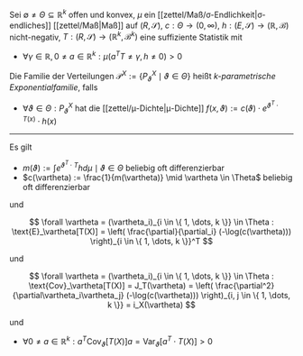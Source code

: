 Sei $\emptyset \ne \Theta \subseteq \mathbb{R}^k$ offen und konvex, $\mu$ ein [[zettel/Maß/σ-Endlichkeit|σ-endliches]] [[zettel/Maß|Maß]] auf $(R, \mathscr{S})$, $c : \Theta \to (0, \infty)$, $h : (E, \mathscr{S}) \to (\mathbb{R}, \mathscr{B})$ nicht-negativ, $T : (R, \mathscr{S}) \to (\mathbb{R}^k, \mathscr{B}^k)$ eine suffiziente Statistik mit
- $\forall \gamma \in \mathbb{R}, 0 \ne a \in \mathbb{R}^k : \mu(a^TT \ne \gamma, h \ne 0) \gt 0$

Die Familie der Verteilungen $\mathcal{P}^X := \{ P_\vartheta^X \mid \vartheta \in \Theta \}$ heißt *$k$-parametrische Exponentialfamilie*, falls
- $\forall \vartheta \in \Theta : P_\vartheta^X$ hat die [[zettel/μ-Dichte|μ-Dichte]] $f(x, \vartheta) := c(\vartheta) \cdot e^{\vartheta^T \cdot T(x)} \cdot h(x)$

---

Es gilt
- $m(\vartheta) := \int e^{\vartheta^T \cdot T} h d\mu \mid \vartheta \in \Theta$ beliebig oft differenzierbar
- $c(\vartheta) := \frac{1}{m(\vartheta)} \mid \vartheta \in \Theta$ beliebig oft differenzierbar

und

$$
	\forall \vartheta = (\vartheta_i)_{i \in \{ 1, \dots, k \}} \in \Theta : \text{E}_\vartheta[T(X)] = \left( \frac{\partial}{\partial_i} (-\log(c(\vartheta))) \right)_{i \in \{ 1, \dots, k \}}^T
$$

und

$$
	\forall \vartheta = (\vartheta_i)_{i \in \{ 1, \dots, k \}} \in \Theta : \text{Cov}_\vartheta[T(X)] = J_T(\vartheta) = \left( \frac{\partial^2}{\partial\vartheta_i\vartheta_j} (-\log(c(\vartheta))) \right)_{i, j \in \{ 1, \dots, k \}} = i_X(\vartheta)
$$

und
- $\forall 0 \ne a \in \mathbb{R}^k : a^T\text{Cov}_\vartheta[T(X)]a = \text{Var}_\vartheta[a^T \cdot T(X)] \gt 0$